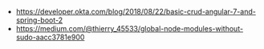 - https://developer.okta.com/blog/2018/08/22/basic-crud-angular-7-and-spring-boot-2
- https://medium.com/@thierry_45533/global-node-modules-without-sudo-aacc3781e900
